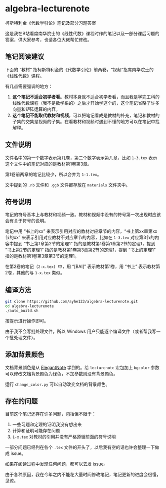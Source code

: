 # algebra-lecturenote
柯斯特利金《代数学引论》笔记及部分习题答案

这是我在B站看席南华院士的《线性代数》课程时作的笔记以及一部分课后习题的答案，供大家参考，也请各位大佬帮忙修改。

## 笔记阅读建议

下面的 “教材” 指柯斯特利金的《代数学引论》前两卷，“视频”指席南华院士的《线性代数》课程。

有几点需要强调的地方：

1. **这个笔记不适合初学者看**。教材本身就不适合初学者看，而且我是学完工科的线性代数课程（我不是数学系的）之后才开始学这个的，这个笔记省略了许多向量和矩阵运算的内容。
2. **这个笔记不能取代教材和视频**。可以把笔记看成是教材的补充，笔记和教材的子集的交集是视频的子集。在看教材和视频时遇到不懂的地方可以在笔记中找解释。

## 文件说明

文件名中的第一个数字表示第几卷，第二个数字表示第几章，比如 `1-3.tex` 表示这个文件中的笔记对应的是教材第1卷第3章。

第1卷前两章的笔记比较少，所以合并为 `1-1.tex`。

文中提到的 `.nb` 文件和 `.ggb` 文件都存放在 `materials` 文件夹中。

## 符号说明

笔记的符号基本上与教材和视频一致。教材和视频中没有的符号第一次出现时应该会有关于符号的说明。

笔记中用 “书上的xx” 来表示引用对应的教材对应章节的内容，“书上第xx章第xx节的xx” 来表示引用对应教材不对应章节的内容，比如在 `1-3.tex` 对应第3节的内容中提到 “书上第1章第2节的定理1” 指的是教材第1卷第1章第2节的定理1，提到 “书上第2节的定理1” 指的是教材第1卷第3章第2节的定理1，提到 “书上的定理1” 指的是教材第1卷第3章第3节的定理1。

在第2卷的笔记（`2-x.tex`）中，用 “[BAI]” 表示教材第1卷，用 “书上” 表示教材第2卷，其他的与 `1-x.tex` 类似。

## 编译方法

```bash
git clone https://github.com/ayhe123/algebra-lecturenote.git
cd algebra-lecturenote
./auto_build.sh
```

按提示进行操作即可。

由于我不会写批处理文件，所以 Windows 用户只能逐个编译文件（或者帮我写一个批处理文件）。

## 添加背景颜色

文档背景颜色是从 [ElegantNote](https://github.com/ElegantLaTeX/ElegantNote) 学到的。给 `lecturenote` 宏包加上 `bgcolor` 参数可以修改文档背景颜色为绿色，不加参数则没有背景颜色。

运行 `change_color.py` 可以自动改变文档的背景颜色。

## 存在的问题

目前这个笔记还存在许多问题，包括但不限于：

1. 一些习题和定理的证明我没有想出来
2. 计算和证明可能存在问题
3. `1-x.tex` 对教材的引用并没有严格遵循前面的符号说明

一部分问题已经列在各个 `.tex` 文件的开头了，以后我有空的话也许会整理一下做成 issue。

如果在阅读过程中发现任何问题，都可以去发 issue。

由于各种原因，我在今年之内不能花大量时间修改笔记，笔记更新的进度会很慢，见谅。
